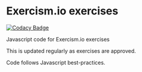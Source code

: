 # Exercism.io exercises

[![Codacy Badge](https://api.codacy.com/project/badge/Grade/c3c6d3a5271d40e1953df2d7215be334)](https://app.codacy.com/gh/w3bdesign/exercism?utm_source=github.com&utm_medium=referral&utm_content=w3bdesign/exercism&utm_campaign=Badge_Grade_Settings)

Javascript code for Exercism.io exercises

This is updated regularly as exercises are approved.

Code follows Javascript best-practices.
